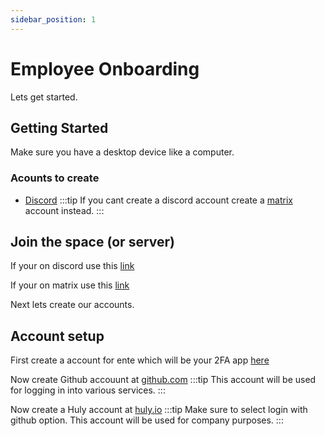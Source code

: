 ```yaml
---
sidebar_position: 1
---
```


# Employee Onboarding

Lets get started.

## Getting Started

Make sure you have a desktop device like a computer.


### Acounts to create

- [Discord](https://discord.com)
:::tip 
If you cant create a discord account create a [matrix](https://matrix.org) account instead.
:::

## Join the space (or server)

If your on discord use this [link](https://discord.gg/mEpm8FqPTk)

If your on matrix use this [link](https://matrix.to/#/!msHRljEGAYyLdEunZL:matrix.org)

Next lets create our accounts.

## Account setup

First create a account for ente which will be your 2FA app [here](https://ente.io/auth/)

Now create Github accouunt at [github.com](https://github.com)
:::tip 
This account will be used for logging in into various services.
:::

Now create a Huly account at [huly.io](https://huly.io)
:::tip
Make sure to select login with github option.
This account will be used for company purposes.
:::
